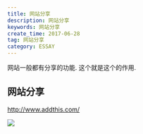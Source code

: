 ```yaml
---
title: 网站分享
description: 网站分享
keywords: 网站分享
create_time: 2017-06-28
tag: 网站分享
category: ESSAY
---
```


网站一般都有分享的功能. 这个就是这个的作用.

## 网站分享

http://www.addthis.com/

![](/images/posts/14986195696552.jpg)


